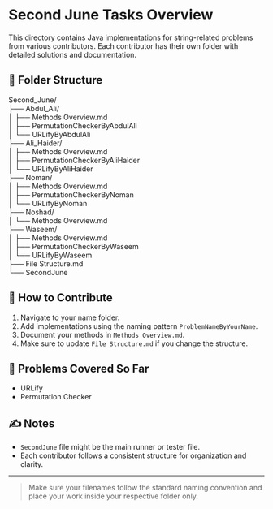 # Second June Tasks Overview

This directory contains Java implementations for string-related problems from various contributors. Each contributor has their own folder with detailed solutions and documentation.

## 📁 Folder Structure

Second_June/\
├── Abdul_Ali/\
│ ├── Methods Overview.md\
│ ├── PermutationCheckerByAbdulAli\
│ └── URLifyByAbdulAli\
├── Ali_Haider/\
│ ├── Methods Overview.md\
│ ├── PermutationCheckerByAliHaider\
│ └── URLifyByAliHaider\
├── Noman/\
│ ├── Methods Overview.md\
│ ├── PermutationCheckerByNoman\
│ └── URLifyByNoman\
├── Noshad/\
│ └── Methods Overview.md\
├── Waseem/\
│ ├── Methods Overview.md\
│ ├── PermutationCheckerByWaseem\
│ └── URLifyByWaseem\
├── File Structure.md\
└── SecondJune



## 📌 How to Contribute

1. Navigate to your name folder.
2. Add implementations using the naming pattern `ProblemNameByYourName`.
3. Document your methods in `Methods Overview.md`.
4. Make sure to update `File Structure.md` if you change the structure.

## 🔧 Problems Covered So Far

- URLify
- Permutation Checker

## ✍️ Notes

- `SecondJune` file might be the main runner or tester file.
- Each contributor follows a consistent structure for organization and clarity.

---

> Make sure your filenames follow the standard naming convention and place your work inside your respective folder only.
